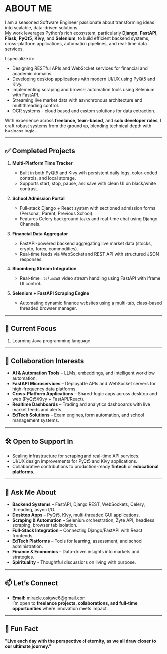 # ABOUT ME

I am a seasoned Software Engineer passionate about transforming ideas into scalable, data-driven solutions.  
My work leverages Python’s rich ecosystem, particularly **Django**, **FastAPI**, **Flask**, **PyQt5**, **Kivy**, and **Selenium**, to build efficient backend systems, cross-platform applications, automation pipelines, and real-time data services.

I specialize in:
- Designing RESTful APIs and WebSocket services for financial and academic domains.
- Developing desktop applications with modern UI/UX using PyQt5 and Kivy.
- Implementing scraping and browser automation tools using Selenium with FastAPI.
- Streaming live market data with asynchronous architecture and multithreading control.
- OCR systems - cloud based and custom solutions for data extraction.

With experience across **freelance, team-based**, and **solo developer roles**, I craft robust systems from the ground up, blending technical depth with business logic.

---

## ✅ Completed Projects
1. **Multi-Platform Time Tracker**  
   - Built in both PyQt5 and Kivy with persistent daily logs, color-coded controls, and local storage.  
   - Supports start, stop, pause, and save with clean UI on black/white contrast.  

2. **School Admission Portal**  
   - Full-stack Django + React system with sectioned admission forms (Personal, Parent, Previous School).  
   - Features Celery background tasks and real-time chat using Django Channels.  

3. **Financial Data Aggregator**  
   - FastAPI-powered backend aggregating live market data (stocks, crypto, forex, commodities).  
   - Real-time feeds via WebSocket and REST API with structured JSON responses.  

4. **Bloomberg Stream Integration**  
   - Real-time `.ts`/`.m3u8` video stream handling using FastAPI with iframe UI control.

5. **Selenium + FastAPI Scraping Engine**  
   - Automating dynamic finance websites using a multi-tab, class-based threaded browser manager.  
---

## 🚀 Current Focus
1. Learning Java programming language

---

## 🤝 Collaboration Interests
- **AI & Automation Tools** – LLMs, embeddings, and intelligent workflow automation.  
- **FastAPI Microservices** – Deployable APIs and WebSocket servers for high-frequency data platforms.  
- **Cross-Platform Applications** – Shared-logic apps across desktop and web (PyQt5/Kivy + FastAPI/React).  
- **Realtime Dashboards** – Trading and analytics dashboards with live market feeds and alerts.  
- **EdTech Solutions** – Exam engines, form automation, and school management systems.  

---

## 🛠️ Open to Support In
- Scaling infrastructure for scraping and real-time API services.  
- UI/UX design improvements for PyQt5 and Kivy applications.  
- Collaborative contributions to production-ready **fintech** or **educational platforms**.  

---

## 🧠 Ask Me About
- **Backend Systems** – FastAPI, Django REST, WebSockets, Celery, threading, async I/O.  
- **Desktop Apps** – PyQt5, Kivy, multi-threaded GUI applications.  
- **Scraping & Automation** – Selenium orchestration, Zyte API, headless scraping, browser tab isolation.  
- **Full-Stack Integration** – Connecting Django/FastAPI with React frontends.  
- **EdTech Platforms** – Tools for learning, assessment, and school administration.  
- **Finance & Economics** – Data-driven insights into markets and strategies.  
- **Spirituality** - Thoughtful discussions on living with purpose.

---

## 📫 Let’s Connect
- **Email:** [miracle.osigwe6@gmail.com](mailto:miracle.osigwe6@gmail.com)  
I’m open to **freelance projects, collaborations, and full-time opportunities** where innovation meets impact.  

---

## 🎉 Fun Fact
**"Live each day with the perspective of eternity, as we all draw closer to our ultimate journey."**
